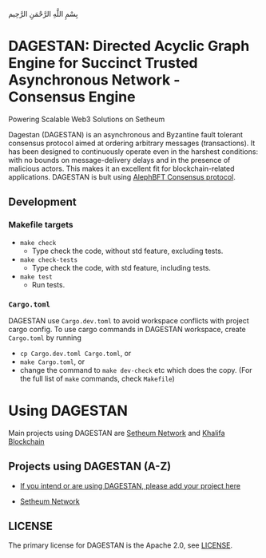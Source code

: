 بِسْمِ اللَّهِ الرَّحْمَنِ الرَّحِيم

# DAGESTAN: Directed Acyclic Graph Engine for Succinct Trusted Asynchronous Network - Consensus Engine

Powering Scalable Web3 Solutions on Setheum

Dagestan (DAGESTAN) is an asynchronous and Byzantine fault tolerant consensus protocol aimed at ordering arbitrary messages (transactions). It has been designed to continuously operate even in the harshest conditions: with no bounds on message-delivery delays and in the presence of malicious actors. This makes it an excellent fit for blockchain-related applications. DAGESTAN is bult using [AlephBFT Consensus protocol](https://github.com/Cardinal-Cryptography/AlephBFT).

## Development

### Makefile targets

- `make check`
	- Type check the code, without std feature, excluding tests.
- `make check-tests`
	- Type check the code, with std feature, including tests.
- `make test`
	- Run tests.

### `Cargo.toml`

DAGESTAN use `Cargo.dev.toml` to avoid workspace conflicts with project cargo config. To use cargo commands in DAGESTAN workspace, create `Cargo.toml` by running

- `cp Cargo.dev.toml Cargo.toml`, or
- `make Cargo.toml`, or
- change the command to `make dev-check` etc which does the copy. (For the full list of `make` commands, check `Makefile`)


# Using DAGESTAN

Main projects using DAGESTAN are [Setheum Network](https://github.com/Setheum-Labs/Setheum) and [Khalifa Blockchain](https://github.com/Khalifa-Blockchain/Khalifa)

## Projects using DAGESTAN (A-Z)

- [If you intend or are using DAGESTAN, please add your project here](https://github.com/Setheum-Labs/Dagestan/edit/main/README.md)

- [Setheum Network](https://github.com/Setheum-Labs/Setheum)

## LICENSE

The primary license for DAGESTAN is the Apache 2.0, see [LICENSE](https://github.com/Setheum-Labs/Dagestan/blob/main/LICENSE.md).
